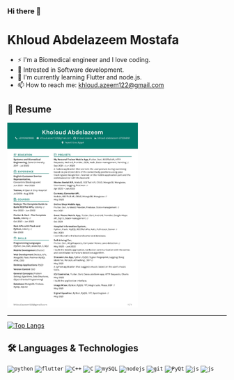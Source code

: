 ### Hi there 👋

# Khloud Abdelazeem Mostafa

- ⚡ I'm a Biomedical engineer and I love coding. 
- 🔭 Intrested in Software development. 
- 🌱 I'm currently learning Flutter and node.js.
- 📫 How to reach me: khloud.azeem122@gmail.com

## 📝 Resume 

<a href="https://drive.google.com/file/d/1mU8m8xi7N8C3ck6z5NGnFZYyN6Lrlhjq/view" type="application/pdf">
  <img src="Khloud-Abdelazeem-Resume.jpg" alt="Khloud Abdelazeem | Resume" width="300">
</a>

--------

[![Top Langs](https://github-readme-stats.vercel.app/api/top-langs/?username=khloud-azeem&exclude_repo=FullScene-CG,CV-Tasks&hide=html&layout=compact&theme=react&langs_count=10)](https://github.com/anuraghazra/github-readme-stats)

## 🛠 Languages & Technologies

<code><img height="20" alt="python" src="https://i.imgur.com/SJzjyHp.png"></code>
<code><img height="20" alt="flutter" src="https://encrypted-tbn0.gstatic.com/images?q=tbn:ANd9GcRglnUsnfLyIofsJrCffEJFJiT688ztJEAJ_Q&usqp=CAU"></code>
<code><img height="20" alt="C++" src="https://i.imgur.com/QTP0zhp.png"></code>
<code><img height="20" alt="C" src="https://cdn.iconscout.com/icon/free/png-512/c-programming-569564.png"></code>
<code><img height="20" alt="mySQL" src="https://i.imgur.com/2bScz0p.png"></code>
<code><img height="20" alt="nodejs" src="https://i.imgur.com/Hi7Betu.png"></code>
<code><img height="20" alt="git" src="https://i.imgur.com/cSu4jhA.png"></code>
<code><img height="20" alt="PyQt" src="https://upload.wikimedia.org/wikipedia/commons/thumb/e/e6/Python_and_Qt.svg/982px-Python_and_Qt.svg.png"></code>
<code><img height="20" alt="js" src="https://i.imgur.com/R0BfmBL.png"></code>
<code><img height="20" alt="js" src="https://www.pngkey.com/png/detail/98-985032_flask-logo-flask-python-icon.png"></code>



